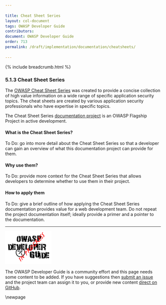 ```yaml
---

title: Cheat Sheet Series
layout: col-document
tags: OWASP Developer Guide
contributors:
document: OWASP Developer Guide
order: 713
permalink: /draft/implementation/documentation/cheatsheets/

---
```


{% include breadcrumb.html %}

### 5.1.3 Cheat Sheet Series

The [OWASP Cheat Sheet Series][cheatsheets] was created to provide a concise collection of high value information
on a wide range of specific application security topics.
The cheat sheets are created by various application security professionals who have expertise in specific topics.

The Cheat Sheet Series [documentation project][cheat] is an OWASP Flagship Project in active development.

#### What is the Cheat Sheet Series?

To Do: go into more detail about the Cheat Sheet Series so that a developer
can gain an overview of what this documentation project can provide for them.

#### Why use them?

To Do: provide more context for the Cheat Sheet Series that allows developers to determine
whether to use them in their project.

#### How to apply them

To Do: give a brief outline of how applying the Cheat Sheet Series documentation provides value for a web development team.
Do not repeat the project documentation itself; ideally provide a primer and a pointer to the documentation.

----

![Developer Guide](../../../assets/images/dg_wip.png "OWASP Developer Guide")

The OWASP Developer Guide is a community effort and this page needs some content to be added.
If you have suggestions then [submit an issue][issue070103] and the project team can assign it to you,
or provide new content [direct on GitHub][edit070103].

[cheat]: https://owasp.org/www-project-cheat-sheets/
[cheatsheets]: https://cheatsheetseries.owasp.org/
[issue070103]: https://github.com/OWASP/www-project-developer-guide/issues/new?labels=content&template=request.md&title=Update:%2007-implementation/01-documentation/03-cheatsheets
[edit070103]: https://github.com/OWASP/www-project-developer-guide/blob/main/draft/07-implementation/01-documentation/03-cheatsheets.md

\newpage
